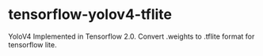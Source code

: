 # tensorflow-yolov4-tflite
YoloV4 Implemented in Tensorflow 2.0. Convert .weights to .tflite format for tensorflow lite.
